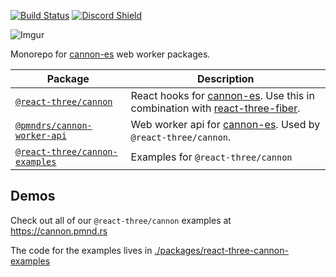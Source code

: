 [![Build Status](https://img.shields.io/github/workflow/status/pmndrs/use-cannon/Node.js%20CI/master?style=flat&colorA=000000&logo=github)](https://github.com/pmndrs/use-cannon/actions/workflows/nodejs.yml)
[![Discord Shield](https://img.shields.io/discord/740090768164651008?style=flat&colorA=000000&colorB=000000&label=discord&logo=discord&logoColor=ffffff)](https://discord.gg/poimandres)

![Imgur](https://imgur.com/FpBsJPL.jpg)

Monorepo for [cannon-es](https://github.com/pmndrs/cannon-es) web worker packages.

| Package                                                           | Description                                                                                                                                                      |
| ----------------------------------------------------------------- | ---------------------------------------------------------------------------------------------------------------------------------------------------------------- |
| [`@react-three/cannon`](./packages/react-three-cannon)            | React hooks for [cannon-es](https://github.com/pmndrs/cannon-es). Use this in combination with [react-three-fiber](https://github.com/pmndrs/react-three-fiber). |
| [`@pmndrs/cannon-worker-api`](./packages/cannon-worker-api)       | Web worker api for [cannon-es](https://github.com/pmndrs/cannon-es). Used by `@react-three/cannon`.                                                              |
| [`@react-three/cannon-examples`](./packages/react-three-examples) | Examples for `@react-three/cannon`                                                                                                                               |

## Demos

Check out all of our `@react-three/cannon` examples at https://cannon.pmnd.rs

The code for the examples lives in [./packages/react-three-cannon-examples](./packages/react-three-cannon-examples)
